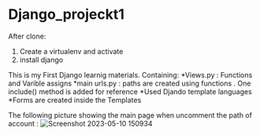 # Django_projeckt1
After clone:
1. Create a virtualenv and activate
2. install django


This is my First Django learnig materials.
Containing:
  *Views.py : Functions and Varible assigns
  *main urls.py : paths are created using functions . One include() method is added for reference 
  *Used Djando template languages
  *Forms are created inside the Templates
  
  The following picture showing the main page when uncomment the path of account :
  ![Screenshot 2023-05-10 150934](https://github.com/MDJASIM-P/Django_project1/assets/128666921/712c96e2-4cfc-47de-91d4-d84f3b242af8)

